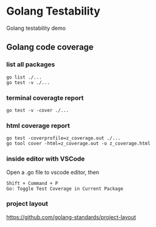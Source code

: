 # Golang Testability

Golang testability demo

## Golang code coverage

### list all packages

```
go list ./...
go test -v ./... 
```

### terminal coveragte report

```
go test -v -cover ./... 
```

### html coverage report
```
go test -coverprofile=z_coverage.out ./... 
go tool cover -html=z_coverage.out -o z_coverage.html
```


### inside editor with VSCode

Open a .go file to vscode editor, then

```
Shift + Command + P
Go: Toggle Test Coverage in Current Package
```

### project layout

https://github.com/golang-standards/project-layout





